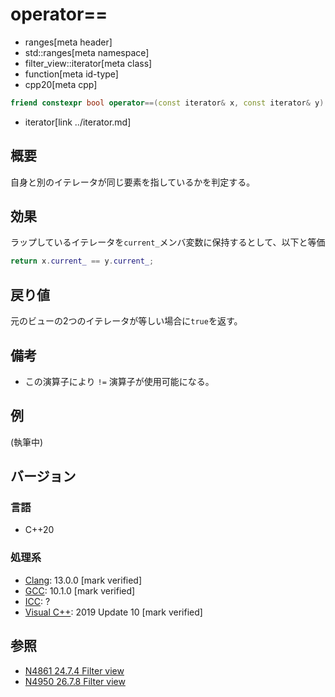 # operator==
* ranges[meta header]
* std::ranges[meta namespace]
* filter_view::iterator[meta class]
* function[meta id-type]
* cpp20[meta cpp]

```cpp
friend constexpr bool operator==(const iterator& x, const iterator& y) requires equality_comparable<iterator_t<V>>;
```
* iterator[link ../iterator.md]

## 概要

自身と別のイテレータが同じ要素を指しているかを判定する。

## 効果

ラップしているイテレータを`current_`メンバ変数に保持するとして、以下と等価

```cpp
return x.current_ == y.current_;
```

## 戻り値

元のビューの2つのイテレータが等しい場合に`true`を返す。

## 備考

- この演算子により `!=` 演算子が使用可能になる。

## 例
(執筆中)

## バージョン
### 言語
- C++20

### 処理系
- [Clang](/implementation.md#clang): 13.0.0 [mark verified]
- [GCC](/implementation.md#gcc): 10.1.0 [mark verified]
- [ICC](/implementation.md#icc): ?
- [Visual C++](/implementation.md#visual_cpp): 2019 Update 10 [mark verified]

## 参照
- [N4861 24.7.4 Filter view](https://timsong-cpp.github.io/cppwp/n4861/range.filter)
- [N4950 26.7.8 Filter view](https://timsong-cpp.github.io/cppwp/n4950/range.filter)
